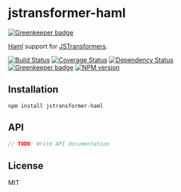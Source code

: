 # jstransformer-haml

[![Greenkeeper badge](https://badges.greenkeeper.io/jstransformers/jstransformer-haml.svg)](https://greenkeeper.io/)

[Haml](https://github.com/creationix/haml-js) support for [JSTransformers](http://github.com/jstransformers).

[![Build Status](https://img.shields.io/travis/jstransformers/jstransformer-haml/master.svg)](https://travis-ci.org/jstransformers/jstransformer-haml)
[![Coverage Status](https://img.shields.io/codecov/c/github/jstransformers/jstransformer-haml/master.svg)](https://codecov.io/gh/jstransformers/jstransformer-haml)
[![Dependency Status](https://img.shields.io/david/jstransformers/jstransformer-haml/master.svg)](http://david-dm.org/jstransformers/jstransformer-haml)
[![Greenkeeper badge](https://badges.greenkeeper.io/jstransformers/jstransformer-haml.svg)](https://greenkeeper.io/)
[![NPM version](https://img.shields.io/npm/v/jstransformer-haml.svg)](https://www.npmjs.org/package/jstransformer-haml)

## Installation

    npm install jstransformer-haml

## API

```js
// TODO: Write API documentation
```

## License

MIT
